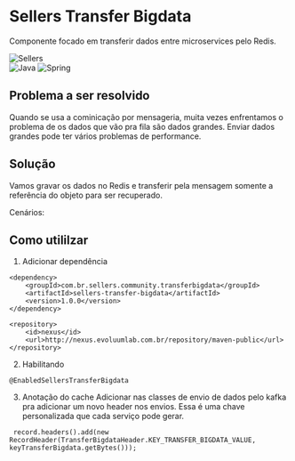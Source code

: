 # Sellers Transfer Bigdata
Componente focado em transferir dados entre microservices pelo Redis.

![Sellers](https://img.shields.io/badge/project-%20Sellers%20Developer%20Community%20-orange) <br>
![Java](https://img.shields.io/badge/java-%23ED8B00.svg?style=for-the-badge&logo=java&logoColor=white)
![Spring](https://img.shields.io/badge/spring-%236DB33F.svg?style=for-the-badge&logo=spring&logoColor=white)

## Problema a ser resolvido
Quando se usa a cominicação por mensageria, muita vezes enfrentamos o problema de os dados que vão pra fila são dados grandes.
Enviar dados grandes pode ter vários problemas de performance.

## Solução
Vamos gravar os dados no Redis e transferir pela mensagem somente a referência do objeto para ser recuperado.

Cenários:


## Como utililzar
1. Adicionar dependência

```
<dependency>
    <groupId>com.br.sellers.community.transferbigdata</groupId>
    <artifactId>sellers-transfer-bigdata</artifactId>
    <version>1.0.0</version>
</dependency>

<repository>
    <id>nexus</id>
    <url>http://nexus.evoluumlab.com.br/repository/maven-public</url>
</repository>
```

2. Habilitando 

```
@EnabledSellersTransferBigdata
```

3. Anotação do cache
Adicionar nas classes de envio de dados pelo kafka pra adicionar um novo header nos envios.
Essa é uma chave personalizada que cada serviço pode gerar.
```
 record.headers().add(new RecordHeader(TransferBigdataHeader.KEY_TRANSFER_BIGDATA_VALUE, keyTransferBigdata.getBytes()));
```

